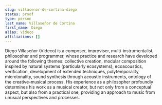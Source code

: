 ```yaml
---
slug: villasenor-de-cortina-diego
status: proof
type: person
last_name: Villaseñor de Cortina
first_name: Diego
alias: Videco
affiliations: []
---
```


Diego Villaseñor (Videco) is a composer, improviser, multi-instrumentalist,
philosopher and programmer, whose practice and research have developed
around the following themes: collective creation, modular composition
inspired by natural systems (particularly ecosystems), ecoacoustics,
verification, development of extended techniques, polytemporality,
microtonality, sound synthesis through acoustic instruments, ontology of
the creative-musical process. His experience as a philosopher profoundly
determines his work as a musical creator, but not only from a conceptual
aspect, but also from a practical one, providing an approach to music from
unusual perspectives and processes.
